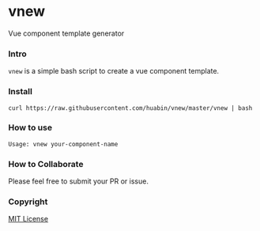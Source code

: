 # vnew

Vue component template generator

### Intro

`vnew` is a simple bash script to create a vue component template.

### Install

```
curl https://raw.githubusercontent.com/huabin/vnew/master/vnew | bash
```

### How to use

```
Usage: vnew your-component-name
```

### How to Collaborate

Please feel free to submit your PR or issue.

### Copyright

[MIT License](LICENSE)


